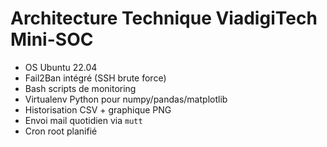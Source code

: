 # Architecture Technique ViadigiTech Mini-SOC

- OS Ubuntu 22.04
- Fail2Ban intégré (SSH brute force)
- Bash scripts de monitoring
- Virtualenv Python pour numpy/pandas/matplotlib
- Historisation CSV + graphique PNG
- Envoi mail quotidien via `mutt`
- Cron root planifié
